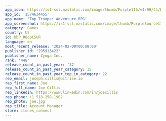 ```yaml
---
app_icon: https://is1-ssl.mzstatic.com/image/thumb/Purple116/v4/99/44/b5/9944b52d-952c-a733-a95b-d3f9733d9f57/AppIcon-1x_U007emarketing-0-7-0-85-220.png/1024x1024bb.png
app_id: '1574634455'
app_name: 'Top Troops: Adventure RPG'
app_screenshot: https://is1-ssl.mzstatic.com/image/thumb/PurpleSource112/v4/7e/9e/42/7e9e4242-8940-aead-7530-80dedf18c892/b3bbf968-3464-4813-a651-818e81d1edf3_B_IOS_2688x1242_EN.jpg/2688x1242bb.png
category: Games
country: US
id: kbP_RBdpCSUR
language: en
most_recent_release: '2024-02-09T00:00:00'
publisher_id: '295913422'
publisher_name: Zynga Inc.
rank: '448'
release_count_in_past_year: '32'
release_count_in_past_year_category: 15
release_count_in_past_year_top_in_category: 22
rep_email: joseph.cillis@bitrise.io
rep_first_name: Joe
rep_full_name: Joe Cillis
rep_linkedin: https://www.linkedin.com/in/joecillis
rep_phone: +1 518-258-1902
rep_photo: joe.jpg
rep_title: Account Manager
store: itunes_connect
---
```

